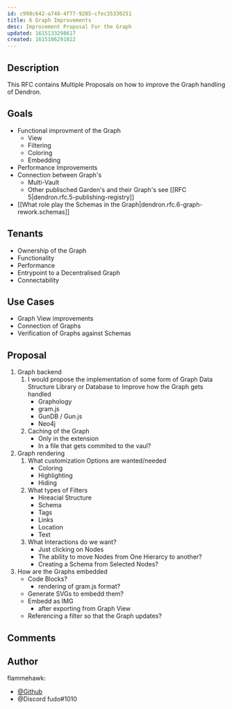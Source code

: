 ```yaml
---
id: c998c642-a748-4f77-9285-cfec35330251
title: 6 Graph Improvements
desc: Improvement Proposal For the Graph
updated: 1615133298617
created: 1615106291022
---
```


## Description

This RFC contains Multiple Proposals on how to improve the Graph handling of Dendron.

## Goals

- Functional improvment of the Graph
  - View
  - Filtering
  - Coloring
  - Embedding
- Performance Improvements
- Connection between Graph's
  - Multi-Vault
  - Other publisched Garden's and their Graph's see [[RFC 5|dendron.rfc.5-publishing-registry]]
- [[What role play the Schemas in the Graph|dendron.rfc.6-graph-rework.schemas]]

## Tenants

- Ownership of the Graph
- Functionality
- Performance
- Entrypoint to a Decentralised Graph
- Connectability

## Use Cases

- Graph View improvements
- Connection of Graphs
- Verification of Graphs against Schemas

## Proposal

1. Graph backend
    1. I would propose the implementation of some form of Graph Data Structure Library or Database to Improve how the Graph gets handled
        - Graphology
        - gram.js
        - GunDB / Gun.js
        - Neo4j
    1. Caching of the Graph
        - Only in the extension
        - In a file that gets commited to the vaul?
2. Graph rendering
    1. What customization Options are wanted/needed
        - Coloring
        - Highlighting
        - Hiding
    1. What types of Filters
        - Hireacial Structure
        - Schema
        - Tags
        - Links
        - Location
        - Text
    1. What Interactions do we want?
        - Just clicking on Nodes
        - The ability to move Nodes from One Hierarcy to another?
        - Creating a Schema from Selected Nodes?
3. How are the Graphs embedded
    - Code Blocks?
        - rendering of gram.js format?
    - Generate SVGs to embedd them?
    - Embedd as IMG
        - after exporting from Graph View
    - Referencing a filter so that the Graph updates?

## Comments

## Author

flammehawk:

- [@Github](https://github.com/flammehawk)
- @Discord fudo#1010
